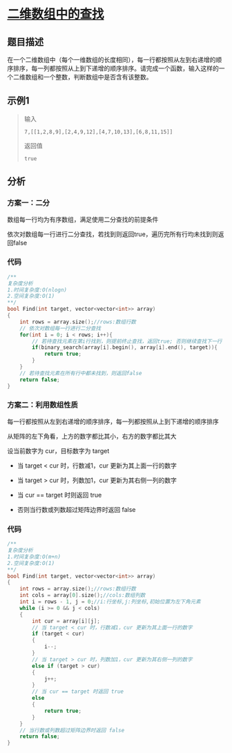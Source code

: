 # [二维数组中的查找](https://www.nowcoder.com/practice/abc3fe2ce8e146608e868a70efebf62e?tpId=13&&tqId=11154&rp=1&ru=/ta/coding-interviews&qru=/ta/coding-interviews/question-ranking)

## 题目描述

在一个二维数组中（每个一维数组的长度相同），每一行都按照从左到右递增的顺序排序，每一列都按照从上到下递增的顺序排序。请完成一个函数，输入这样的一个二维数组和一个整数，判断数组中是否含有该整数。

## 示例1

> 输入
>
> ```
> 7,[[1,2,8,9],[2,4,9,12],[4,7,10,13],[6,8,11,15]]
> ```
>
> 返回值
>
> ```
> true
> ```

## 分析

### 方案一：二分

数组每一行均为有序数组，满足使用二分查找的前提条件

依次对数组每一行进行二分查找，若找到则返回true，遍历完所有行均未找到则返回false

### 代码

```cpp
/**
复杂度分析
1.时间复杂度:O(nlogn)
2.空间复杂度:O(1)
**/
bool Find(int target, vector<vector<int>> array)
{
    int rows = array.size();//rows:数组行数
    // 依次对数组每一行进行二分查找
    for(int i = 0; i < rows; i++){
        // 若待查找元素在第i行找到，则提前终止查找，返回true; 否则继续查找下一行
        if(binary_search(array[i].begin(), array[i].end(), target)){
            return true;
        }
    }
    // 若待查找元素在所有行中都未找到，则返回false
    return false;
}
```

### 方案二：利用数组性质

每一行都按照从左到右递增的顺序排序，每一列都按照从上到下递增的顺序排序

从矩阵的左下角看，上方的数字都比其小，右方的数字都比其大

设当前数字为 cur，目标数字为 target

- 当 target < cur 时，行数减1，cur 更新为其上面一行的数字

- 当 target > cur 时，列数加1，cur 更新为其右侧一列的数字
- 当 cur == target 时则返回 true
- 否则当行数或列数超过矩阵边界时返回 false

### 代码

```cpp
/**
复杂度分析
1.时间复杂度:O(m+n)
2.空间复杂度:O(1)
**/
bool Find(int target, vector<vector<int>> array)
{
    int rows = array.size();//rows:数组行数
    int cols = array[0].size();//cols:数组列数
    int i = rows - 1, j = 0;//i:行坐标,j:列坐标,初始位置为左下角元素
    while (i >= 0 && j < cols)
    {
        int cur = array[i][j];
        // 当 target < cur 时，行数减1，cur 更新为其上面一行的数字
        if (target < cur)
        {
            i--;
        }
        // 当 target > cur 时，列数加1，cur 更新为其右侧一列的数字
        else if (target > cur)
        {
            j++;
        }
        // 当 cur == target 时返回 true
        else
        {
            return true;
        }
    }
    // 当行数或列数超过矩阵边界时返回 false
    return false;
}
```

